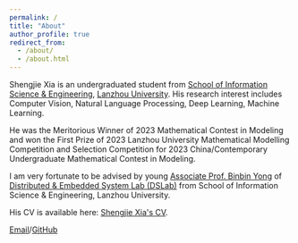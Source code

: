 ```yaml
---
permalink: /
title: "About"
author_profile: true
redirect_from: 
  - /about/
  - /about.html
---
```


Shengjie Xia is an undergraduated student from [School of Information Science & Engineering](https://xxxyen.lzu.edu.cn/), [Lanzhou University](https://en.lzu.edu.cn/). His research interest includes Computer Vision, Natural Language Processing, Deep Learning, Machine Learning.

He was the Meritorious Winner of 2023 Mathematical Contest in Modeling and won the First Prize of 2023 Lanzhou University Mathematical Modelling Competition and Selection Competition for 2023 China/Contemporary Undergraduate Mathematical Contest in Modeling.

I am very fortunate to be advised by young [Associate Prof. Binbin Yong](https://xxxy.lzu.edu.cn/shiziduiwu/jiaoshiduiwu/fujiaoshou/2020/0920/132701.html) of [Distributed & Embedded System Lab (DSLab)](https://dslab.lzu.edu.cn/) from School of Information Science & Engineering, Lanzhou University.

His CV is available here: [Shengjie Xia's CV](http://xiashj2021.github.io/cv/).

[Email](mailto:xiashj21@lzu.edu.cn)/[GitHub](https://github.com/xiashj2021)
